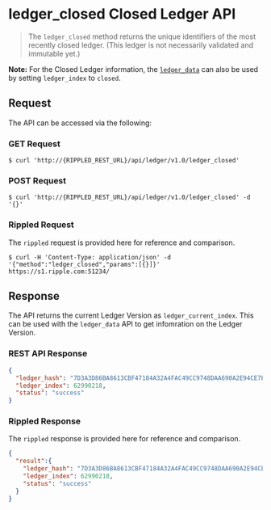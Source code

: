 # ledger_closed Closed Ledger API

> The `ledger_closed` method returns the unique identifiers of the most recently closed ledger. (This ledger is not necessarily validated and immutable yet.)

**Note:** For the Closed Ledger information, the [`ledger_data`](ledger_data/) can also be used by setting `ledger_index` to `closed`.

## Request

The API can be accessed via the following:

### GET Request

```
$ curl 'http://{RIPPLED_REST_URL}/api/ledger/v1.0/ledger_closed'
```

### POST Request

```
$ curl 'http://{RIPPLED_REST_URL}/api/ledger/v1.0/ledger_closed' -d '{}'
```

### Rippled Request

The `rippled` request is provided here for reference and comparison.

```
$ curl -H 'Content-Type: application/json' -d '{"method":"ledger_closed","params":[{}]}' https://s1.ripple.com:51234/
```

## Response

The API returns the current Ledger Version as `ledger_current_index`. This can be used with the `ledger_data` API to get infomration on the Ledger Version.

### REST API Response

```json
{
  "ledger_hash": "7D3A3D86BA8613CBF47184A32A4FAC49CC9748DAA690A2E94CE7EF417CAD2C4B",
  "ledger_index": 62990218,
  "status": "success"
}
```

### Rippled Response

The `rippled` response is provided here for reference and comparison.

```json
{
  "result":{
    "ledger_hash": "7D3A3D86BA8613CBF47184A32A4FAC49CC9748DAA690A2E94CE7EF417CAD2C4B",
    "ledger_index": 62990218,
    "status": "success"
  }
}
```